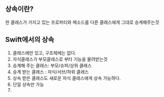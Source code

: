 
## 상속이란?
한 클래스가 가지고 있는 프로퍼티와 메소드를 다른 클래스에게 그대로 승계해주는것

## Swift에서의 상속
1. 클래스에만 있고, 구조체에는 없다.
2. 자식클래스가 부모클래스로 부터 기능을 물려받는것
3. 승계해 주는 클래스: 부모/슈퍼/상위 클래스
4. 승계 받는 클래스 : 자식/서브/하위 클래스
5. 상속 받은 클래스도 새로운 자식 클래스에게 상속 가능하다.
6. 단일 상속만 가능
7. 

